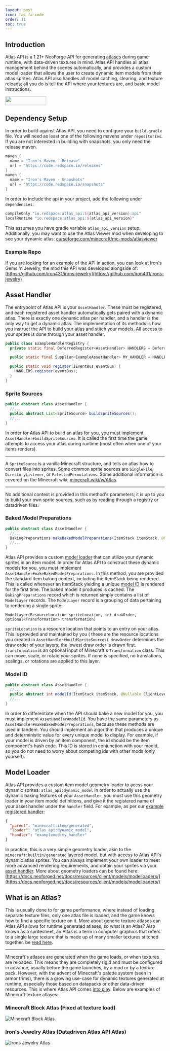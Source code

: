 ```yaml
---
layout: post
icon: fas fa-code
order: 11
toc: true
---
```


## Introduction

Atlas API is a 1.21+ NeoForge API for generating [atlases](/atlas-api/#what-is-an-atlas) during game runtime, with
data-driven textures in
mind. Atlas API handles all atlas management behind the scenes automatically, and provides a custom model loader that
allows the user to create dynamic item models from their atlas sprites. Atlas API also handles all model caching,
clearing, and texture reloads; all you do is tell the API where your textures are, and basic model instructions.

<a href="https://discord.gg/TRzEdrndM2"><img src="https://img.shields.io/discord/1104430139275743293.svg?label=&amp;logo=discord&amp;logoColor=ffffff&amp;color=7389D8&amp;labelColor=6A7EC2&amp;style=for-the-badge" alt="" width="129" height="28" /></a>

## Dependency Setup

In order to build against Atlas API, you need to configure your `build.gradle` file.
You will need as least one of the following mavens under `repositories`.
If you are not interested in building with snapshots, you only need the release maven.

```groovy
maven {
  name = "Iron's Maven - Release"
  url = "https://code.redspace.io/releases"
}
maven {
  name = "Iron's Maven - Snapshots"
  url = "https://code.redspace.io/snapshots"
}
```

In order to include the api in your project, add the following under `dependencies`:

```groovy
compileOnly "io.redspace:atlas_api:${atlas_api_version}:api"
localRuntime "io.redspace:atlas_api:${atlas_api_version}"
```

This assumes you have gradle variable `atlas_api_version` setup. Additionally, you may want to use the Atlas Viewer mod
when developing to see your dynamic
atlas: [curseforge.com/minecraft/mc-mods/atlasviewer](https://www.curseforge.com/minecraft/mc-mods/atlasviewer)

### Example Repo

If you are looking for an example of the API in action, you can look at Iron's Gems 'n Jewelry, the mod this API was
developed alongside of:
[https://github.com/iron431/irons-jewelry](https://github.com/iron431/irons-jewelry)

## Asset Handler

The entrypoint of Atlas API is your `AssetHandler`. These must be registered, and each registered asset handler
automatically gets paired with a dynamic atlas. There is exactly one dynamic atlas per handler, and a handler is the
only way to get a dynamic atlas. The implementation of its methods is how you instruct the API to build your atlas and
stitch your models. All access to your sprites is done through your asset handler.

```java
public class ExampleHandlerRegistry {
  private static final DeferredRegister<AssetHandler> HANDLERS = DeferredRegister.create(AtlasApiRegistry.ASSET_HANDLER_REGISTRY_KEY, ExampleMod.MODID);

  public static final Supplier<ExampleAssetHandler> MY_HANDLER = HANDLERS.register("my_handler", ExampleAssetHandler::new);

  public static void register(IEventBus eventBus) {
    HANDLERS.register(eventBus);
  }
}
```

### Sprite Sources

```java
public abstract class AssetHandler {
  //...
  public abstract List<SpriteSource> buildSpriteSources();
  //...
}
```

In order for Atlas API to build an atlas for you, you must implement `AssetHandler#buildSpriteSources`. It is called the
first time the game attempts to access your atlas during runtime (most often when one of your items renders).
* * *
A `SpriteSource` is a vanilla Minecraft structure, and tells an atlas how to convert files into sprites. Some common
sprite sources are `SingleFile`, `DirectoryListener`, or `PalettedPermutations`. Some additional information is covered
on the Minecraft wiki: [minecraft.wiki/w/Atlas](https://minecraft.wiki/w/Atlas).
* * *
No additional context is provided in this method's parameters;
it is up to you to build your own sprite sources, such as by reading through a registry or datadriven files.

### Baked Model Preparations

```java
public abstract class AssetHandler {
  //...
  BakingPreparations makeBakedModelPreparations(ItemStack itemStack, @Nullable ClientLevel clientLevel, @Nullable LivingEntity livingEntity, int seed);
  //...
}
```

Atlas API provides a custom [model loader](/atlas-api/#model-loader) that can utilize your dynamic sprites in an item
model. In order for Atlas API to construct these dynamic models for you, you must
implement `AssetHandler#makeBakedModelPreparations`. In this method, you are provided the standard item baking context,
including the
ItemStack being rendered. This is called whenever an ItemStack yielding a unique [model ID](/atlas-api/#model-id) is
rendered for the first
time. The baked model it produces is cached. The `BakingPreparations` record which is returned simply contains a list
of `ModelLayer` records. The `ModelLayer`
record is a grouping of data pertaining to rendering a single sprite:

`ModelLayer(ResourceLocation spriteLocation, int drawOrder, Optional<Transformation> transformation)`

`spriteLocation` is a resource location that points to an entry on your atlas. This is provided and maintained by you (
these are the resource locations you created in `AssetHandler#buildSpriteSources`). `drawOrder` determines the draw
order of your layers; the lowest draw order is drawn first. `transformation` is an optional input of
Minecraft's `Transformation` class. This can move, scale, or rotate your sprites. If none is specified, no translations,
scalings, or rotations are applied to this layer.

### Model ID

```java
public abstract class AssetHandler {
  //...
  public abstract int modelId(ItemStack itemStack, @Nullable ClientLevel clientLevel, @Nullable LivingEntity livingEntity, int seed);
  //...
}
```

In order to differentiate when the API should bake a new model for you, you must implement `AssetHandler#modelId`. You
have the same parameters as `AssetHandler#makeBakedModelPreparations`, because these methods are used in tandem. You
should implement an algorithm that produces a unique and deterministic value for every unique model to display. For
example, if your model is driven by an item component, the id should be the item component's hash code. This ID is
stored in conjunction with your modid, so you do not need to worry about competing ids with other mods (only yourself).

## Model Loader

Atlas API provides a custom item model geometry loader to acess your dynamic sprites: `atlas_api:dynamic_model`
In order to actually use the dynamic baking features of your `AssetHandler`, you must use this geometry loader in your
item model definitions, and give it the registered name of your asset handler under the `handler` field.
For example, as per our [example registered handler](/atlas-api/#asset-handler):

```json
{
  "parent": "minecraft:item/generated",
  "loader": "atlas_api:dynamic_model",
  "handler": "examplemod:my_handler"
}
```

In practice, this is a very simple geometry loader, akin to the `minecraft:builtin/generated` layered model, but with
access to Atlas
API's dynamic atlas sprites. You can always implement your own loader to meet more advanced rendering requirements, and
obtain your sprites via your [asset handler](/atlas-api/#asset-handler). More about geometry loaders can be found
here: [https://docs.neoforged.net/docs/resources/client/models/modelloaders/](https://docs.neoforged.net/docs/resources/client/models/modelloaders/)

## What is an Atlas?

This is usually done to for game performance, where instead of loading separate texture files, only one atlas file is
loaded, and the game knows how to find a specific texture on it. More about generic texture atlases can
Atlas API allows for runtime generated atlases, so what is an Atlas? Also known as a spritesheet, an Atlas is a term in
computer graphics that refers to a single large texture that is made up of many smaller textures stitched together.
be [read here](https://en.wikipedia.org/wiki/Texture_atlas).
* * *
Minecraft's atlases are generated when the game loads, or when textures are reloaded. This means they are completely
rigid and must be configured in advance, usually before the game launches, by a mod or by a texture pack. However, with the advent of
Minecraft's palette system (seen in armor trims), there is a growing use-case for dynamic textures generated at
runtime, especially those based on datapacks or other data-driven resources. This is where Atlas API
comes [into play](/atlas-api/#introduction). Below are examples of Minecraft texture atlases: 
### Minecraft Block Atlas (Fixed at texture load)
![Minecraft Block Atlas](/img/screenshots/minecraft_block_atlas.png)
### Iron's Jewelry Atlas (Datadriven Atlas API Atlas)
![Irons Jewelry Atlas](/img/screenshots/irons_jewelry_atlas.png)


